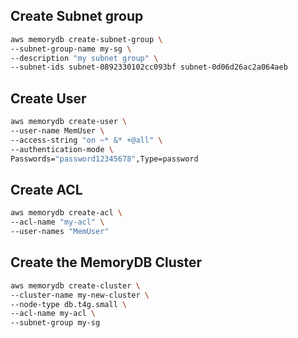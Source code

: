 ## Create Subnet group
```sh
aws memorydb create-subnet-group \
--subnet-group-name my-sg \
--description "my subnet group" \
--subnet-ids subnet-0892330102cc093bf subnet-0d06d26ac2a064aeb
```

## Create User
```sh
aws memorydb create-user \
--user-name MemUser \
--access-string "on ~* &* +@all" \
--authentication-mode \
Passwords="password12345678",Type=password
```

## Create ACL
```sh
aws memorydb create-acl \
--acl-name "my-acl" \
--user-names "MemUser"
```

## Create the MemoryDB Cluster

```sh
aws memorydb create-cluster \
--cluster-name my-new-cluster \
--node-type db.t4g.small \
--acl-name my-acl \
--subnet-group my-sg
```
